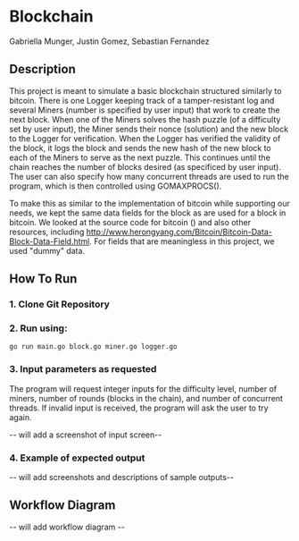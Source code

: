 # Blockchain
Gabriella Munger, Justin Gomez, Sebastian Fernandez

Description
----
This project is meant to simulate a basic blockchain structured similarly to bitcoin. There is one Logger keeping track of a tamper-resistant log and several Miners (number is specified by user input) that work to create the next block. When one of the Miners solves the hash puzzle (of a difficulty set by user input), the Miner sends their nonce (solution) and the new block to the Logger for verification. When the Logger has verified the validity of the block, it logs the block and sends the new hash of the new block to each of the Miners to serve as the next puzzle. This continues until the chain reaches the number of blocks desired (as specificed by user input). The user can also specify how many concurrent threads are used to run the program, which is then controlled using GOMAXPROCS().

To make this as similar to the implementation of bitcoin while supporting our needs, we kept the same data fields for the block as are used for a block in bitcoin. We looked at the source code for bitcoin () and also other resources, including http://www.herongyang.com/Bitcoin/Bitcoin-Data-Block-Data-Field.html. For fields that are meaningless in this project, we used "dummy" data.

How To Run
----
### 1.  Clone Git Repository
### 2.  Run using:
`go run main.go block.go miner.go logger.go`

### 3.  Input parameters as requested
The program will request integer inputs for the difficulty level, number of miners, number of rounds (blocks in the chain), and number of concurrent threads. If invalid input is received, the program will ask the user to try again.

-- will add a screenshot of input screen--
### 4. Example of expected output

-- will add screenshots and descriptions of sample outputs--

Workflow Diagram
----
-- will add workflow diagram --
